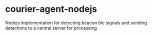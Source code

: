 # courier-agent-nodejs
Nodejs implementation for detecting beacon ble signals and sending detections to a central server for processing
